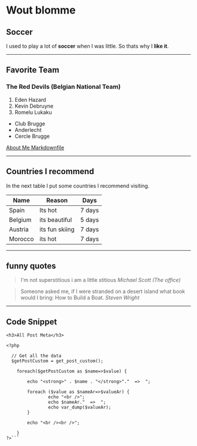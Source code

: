 # Wout blomme
## Soccer

I used to play a lot of **soccer** when I was little. So thats why I **like it**.

--------
## Favorite Team
### The Red Devils (Belgian National Team)

1. Eden Hazard
2. Kevin Debruyne
3. Romelu Lukaku

* Club Brugge
* Anderlecht
* Cercle Brugge

[About Me Markdownfile](AboutMe.md)


------
## Countries I recommend

In the next table I put some countries I recommend visiting.

Name | Reason | Days
--- | --- | ---
Spain | Its hot | 7 days
Belgium | its beautiful | 5 days
Austria | its fun skiing | 7 days
Morocco | its hot | 7 days

-------
## funny quotes

> I'm not superstitious i am a little stitious
> _Michael Scott (The office)_

> Someone asked me, if I were stranded on a desert island what book would I bring: How to Build a Boat.
> _Steven Wright_

-------
## Code Snippet

```WordPress
<h3>All Post Meta</h3>

<?php 

  // Get all the data 
  $getPostCustom = get_post_custom(); 

    foreach($getPostCustom as $name=>$value) {

        echo "<strong>" . $name . "</strong>"."  =>  ";

        foreach ($value as $nameAr=>$valueAr) {
                echo "<br />";
                echo $nameAr."  =>  ";
                echo var_dump($valueAr);
        }

        echo "<br /><br />";

    }
?>```